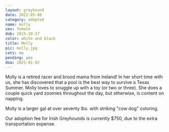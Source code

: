 ```yaml
---
layout: greyhound
date: 2022-05-06
category: adopted
name: molly
sex: female
dob: 2015-10-17
color: white and black
title: Molly
pic: molly.jpg
cats: no
pending: yes
doa: 2023-01-02
---
```

Molly is a retired racer and brood mama from Ireland! In her short time with us, she has discovered that a pool is the best way to survive a Texas Summer. Molly loves to snuggle up with a toy (or two or three). She does a couple quick yard zoomies throughout the day, but otherwise, is content on napping. 

Molly is a larger gal at over seventy lbs. with striking "cow dog" coloring. 

Our adoption fee for Irish Greyhounds is currently $750, due to the extra transportation expense.

